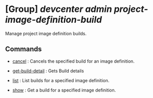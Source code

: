 # [Group] _devcenter admin project-image-definition-build_

Manage project image definition builds.

## Commands

- [cancel](/Commands/devcenter/admin/project-image-definition-build/_cancel.md)
: Cancels the specified build for an image definition.

- [get-build-detail](/Commands/devcenter/admin/project-image-definition-build/_get-build-detail.md)
: Gets Build details

- [list](/Commands/devcenter/admin/project-image-definition-build/_list.md)
: List builds for a specified image definition.

- [show](/Commands/devcenter/admin/project-image-definition-build/_show.md)
: Get a build for a specified image definition.
